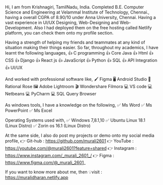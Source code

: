Hi, I am from Krishnagiri, TamilNadu, India. Completed B.E. Computer Science and Engineering at Velammal Institute of Technology, Chennai., having a overall CGPA of 8.90/10 under Anna University, Chennai. Having a vast experience in UI/UX Designing, Web-Designing and Web-Development. Also I had deployed them on the free hosting called Netlify platform, you can check them onto my profile section.

Having a strength of helping my friends and teammates at any kind of situation making their things easier. So far, throughout my academics, I have learnt the following languages,
👍 C programming
👍 Core Java
👍 Html
👍 CSS
👍 Django
👍 React js
👍 JavaScript
👍 Python
👍 SQL
👍 API Integration
👍 UI/UX

And worked with professional software like,
🖌️ Figma
🖥️ Android Studio
💭 Rational Rose
🖼️ Adobe Lightroom
🎬 Wondershare Filmora
💻 VS code
💻 Netbeans
💻 PyCharm
💻 SQL Query Browser

As windows tools, I have a knowledge on the following,
✅ Ms Word
✅ Ms PowerPoint
✅ Ms Excel

Operating Systems used with,
✅ Windows 7,8.1,10
✅ Ubuntu Linux 18.1 (Linux Distro)
✅ Zorin os 16.1 (Linux Distro)

At the same side, I also do post my projects or demo onto my social media profile,
👉 Git-hub : https://github.com/murali2601
👉 YouTube : https://youtube.com/@murali2601?feature=shared
👉 Instagram : https://www.instagram.com/_murali_2601_/
👉 Figma : https://www.figma.com/@_murali_2601_

If you want to know more about me,
then 💡visit : https://muralidharan.netlify.app

